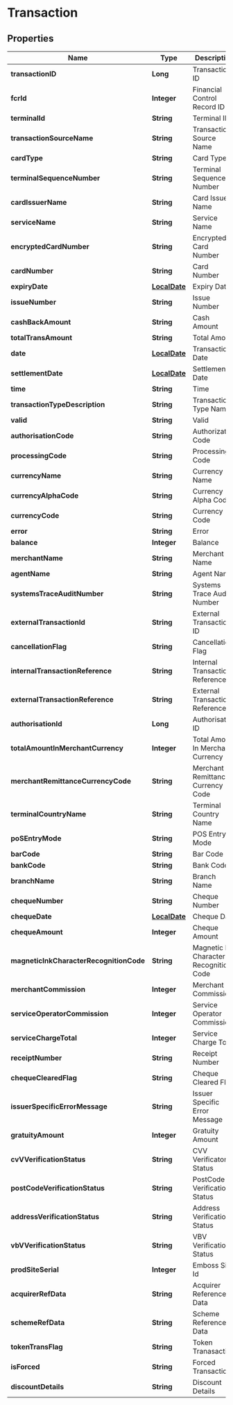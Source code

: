 
# Transaction

## Properties
Name | Type | Description | Notes
------------ | ------------- | ------------- | -------------
**transactionID** | **Long** | Transaction ID |  [optional]
**fcrId** | **Integer** | Financial Control Record ID |  [optional]
**terminalId** | **String** | Terminal ID |  [optional]
**transactionSourceName** | **String** | Transaction Source Name |  [optional]
**cardType** | **String** | Card Type |  [optional]
**terminalSequenceNumber** | **String** | Terminal Sequence Number |  [optional]
**cardIssuerName** | **String** | Card Issuer Name |  [optional]
**serviceName** | **String** | Service Name |  [optional]
**encryptedCardNumber** | **String** | Encrypted Card Number |  [optional]
**cardNumber** | **String** | Card Number |  [optional]
**expiryDate** | [**LocalDate**](LocalDate.md) | Expiry Date |  [optional]
**issueNumber** | **String** | Issue Number |  [optional]
**cashBackAmount** | **String** | Cash Amount |  [optional]
**totalTransAmount** | **String** | Total Amount |  [optional]
**date** | [**LocalDate**](LocalDate.md) | Transaction Date |  [optional]
**settlementDate** | [**LocalDate**](LocalDate.md) | Settlement Date |  [optional]
**time** | **String** | Time |  [optional]
**transactionTypeDescription** | **String** | Transaction Type Name |  [optional]
**valid** | **String** | Valid |  [optional]
**authorisationCode** | **String** | Authorization Code |  [optional]
**processingCode** | **String** | Processing Code |  [optional]
**currencyName** | **String** | Currency Name |  [optional]
**currencyAlphaCode** | **String** | Currency Alpha Code |  [optional]
**currencyCode** | **String** | Currency Code |  [optional]
**error** | **String** | Error |  [optional]
**balance** | **Integer** | Balance |  [optional]
**merchantName** | **String** | Merchant Name |  [optional]
**agentName** | **String** | Agent Name |  [optional]
**systemsTraceAuditNumber** | **String** | Systems Trace Audit Number |  [optional]
**externalTransactionId** | **String** | External Transaction ID |  [optional]
**cancellationFlag** | **String** | Cancellation Flag |  [optional]
**internalTransactionReference** | **String** | Internal Transaction Reference |  [optional]
**externalTransactionReference** | **String** | External Transaction Reference |  [optional]
**authorisationId** | **Long** | Authorisation ID |  [optional]
**totalAmountInMerchantCurrency** | **Integer** | Total Amount In Merchant Currency |  [optional]
**merchantRemittanceCurrencyCode** | **String** | Merchant Remittance Currency Code |  [optional]
**terminalCountryName** | **String** | Terminal Country Name |  [optional]
**poSEntryMode** | **String** | POS Entry Mode |  [optional]
**barCode** | **String** | Bar Code |  [optional]
**bankCode** | **String** | Bank Code |  [optional]
**branchName** | **String** | Branch Name |  [optional]
**chequeNumber** | **String** | Cheque Number |  [optional]
**chequeDate** | [**LocalDate**](LocalDate.md) | Cheque Date |  [optional]
**chequeAmount** | **Integer** | Cheque Amount |  [optional]
**magneticInkCharacterRecognitionCode** | **String** | Magnetic Ink Character Recognition Code |  [optional]
**merchantCommission** | **Integer** | Merchant Commission |  [optional]
**serviceOperatorCommission** | **Integer** | Service Operator Commission |  [optional]
**serviceChargeTotal** | **Integer** | Service Charge Total |  [optional]
**receiptNumber** | **String** | Receipt Number |  [optional]
**chequeClearedFlag** | **String** | Cheque Cleared Flag |  [optional]
**issuerSpecificErrorMessage** | **String** | Issuer Specific Error Message |  [optional]
**gratuityAmount** | **Integer** | Gratuity Amount |  [optional]
**cvVVerificationStatus** | **String** | CVV Verificaton Status |  [optional]
**postCodeVerificationStatus** | **String** | PostCode Verification Status |  [optional]
**addressVerificationStatus** | **String** | Address Verification Status |  [optional]
**vbVVerificationStatus** | **String** | VBV Verification Status |  [optional]
**prodSiteSerial** | **Integer** | Emboss Site Id |  [optional]
**acquirerRefData** | **String** | Acquirer Reference Data |  [optional]
**schemeRefData** | **String** | Scheme Reference Data |  [optional]
**tokenTransFlag** | **String** | Token Tranasaction |  [optional]
**isForced** | **String** | Forced Transaction |  [optional]
**discountDetails** | **String** | Discount Details |  [optional]



